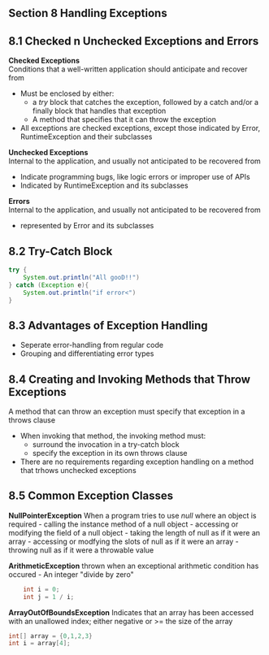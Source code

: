## Section 8 Handling Exceptions

## 8.1 Checked n Unchecked Exceptions and Errors
**Checked Exceptions**  
Conditions that a well-written application should anticipate and recover from
- Must be enclosed by either: 
    - a *try* block that catches the exception, followed by a catch and/or a finally block that handles that exception
    - A method that specifies that it can throw the exception
- All exceptions are checked exceptions, except those indicated by Error, RuntimeException and their subclasses

**Unchecked Exceptions**  
Internal to the application, and usually not anticipated to be recovered from   
- Indicate programming bugs, like logic errors or improper use of APIs
- Indicated by RuntimeException and its subclasses

**Errors**   
Internal to the application, and usually not anticipated to be recovered from     
- represented by Error and its subclasses


## 8.2 Try-Catch Block
```java
try {
    System.out.println("All gooD!!")
} catch (Exception e){
    System.out.println("if error<")
}
```

## 8.3 Advantages of Exception Handling   
- Seperate error-handling from regular code 
- Grouping and differentiating error types


## 8.4 Creating and Invoking Methods that Throw Exceptions  
A method that can throw an exception must specify that exception in a throws clause   
- When invoking that method, the invoking method must:
    - surround the invocation in a try-catch block
    - specify the exception in its own throws clause
- There are no requirements regarding exception handling on a method that trhows unchecked exceptions


## 8.5 Common Exception Classes
**NullPointerException**
When a program tries to use *null* where an object is required
    - calling the instance method of a null object
    - accessing or modifying the field of a null object
    - taking the length of null as if it were an array
    - accessing or modfying the slots of null as if it were an array
    - throwing null as if it were a throwable value

**ArithmeticException**
thrown when an exceptional arithmetic condition has occured 
    - An integer "divide by zero"
```java
    int i = 0;
    int j = 1 / i;
```

**ArrayOutOfBoundsException**
Indicates that an array has been accessed with an unallowed index; either negative or >= the size of the array
```java
int[] array = {0,1,2,3}
int i = array[4];
```

